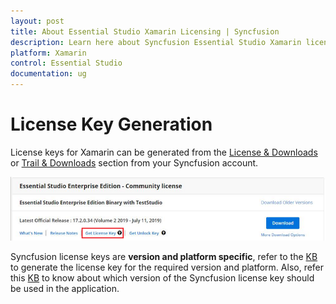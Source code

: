 ```yaml
---
layout: post
title: About Essential Studio Xamarin Licensing | Syncfusion
description: Learn here about Syncfusion Essential Studio Xamarin license key, how to generate the license key, how to register the license key, and more details.
platform: Xamarin
control: Essential Studio
documentation: ug
---
```



# License Key Generation

License keys for Xamarin can be generated from the [License & Downloads](https://syncfusion.com/account/downloads) or [Trail & Downloads](https://www.syncfusion.com/account/manage-trials/downloads) section from your Syncfusion account. 

![Get License Key](licensing-images/generate-license.png)

Syncfusion license keys are **version and platform specific**, refer to the [KB](https://www.syncfusion.com/kb/8976/how-to-generate-license-key-for-licensed-products) to generate the license key for the required version and platform. Also, refer this [KB](https://www.syncfusion.com/kb/8951/which-version-syncfusion-license-key-should-i-use-in-my-application) to know about which version of the Syncfusion license key should be used in the application.

